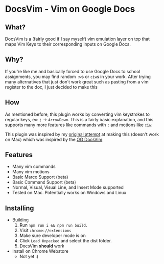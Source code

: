 # DocsVim - Vim on Google Docs

## What?

DocsVim is a (fairly good if I say myself) vim emulation layer on top that maps Vim Keys to their corresponding inputs
on Google Docs.

## Why?

If you're like me and basically forced to use Google Docs to school assignments, you may find random `:w`s or `ciw`s in
your work.
After trying many alternatives that just don't work great such as pasting from a vim register to the doc, I
just decided to make this

## How

As mentioned before, this plugin works by converting vim keystrokes to regular keys, ex: `j` -> `ArrowDown`. This is a
fairly basic explanation, and this supports many more features like commands with `:` and motions like `ciw`.

This plugin was inspired by my [original attempt](https://github.com/TobinPalmer/OldDocsVim) at making this (doesn't
work on Mac) which was inspired by the [OG DocsVim](https://github.com/matthewsot/docs-vim)

## Features

- Many vim commands
- Many vim motions
- Basic Marco Support (beta)
- Basic Command Support (beta)
- Normal, Visual, Visual Line, and Insert Mode supported
- Tested on Mac. Potentially works on Windows and Linux

## Installing

- Building
    1. Run `npm run i && npm run build`.
    2. Visit `chrome://extensions`
    3. Make sure developer mode is on
    4. Click `Load Unpacked` and select the dist folder.
    5. DocsVim **should** work
- Install on Chrome Webstore
    - Not yet :(
